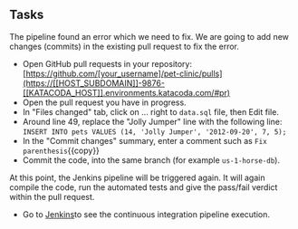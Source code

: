 ## Tasks

The pipeline found an error which we need to fix. We are going to add new changes (commits) in the existing pull request to fix the error.

* Open GitHub pull requests in your repository: [https://github.com/[your_username]/pet-clinic/pulls](https://[[HOST_SUBDOMAIN]]-9876-[[KATACODA_HOST]].environments.katacoda.com/#pr)
* Open the pull request you have in progress.
* In "Files changed" tab, click on ... right to  `data.sql` file, then Edit file.
* Around line 49, replace the "Jolly Jumper" line with the following line: `INSERT INTO pets VALUES (14, 'Jolly Jumper', '2012-09-20', 7, 5);`
* In the "Commit changes" summary, enter a comment such as `Fix parenthesis`{{copy}}
* Commit the code, into the same branch (for example `us-1-horse-db`).

At this point, the Jenkins pipeline will be triggered again. It will again
compile the code, run the automated tests and give the pass/fail verdict within
the pull request.

* Go to <a href="https://[[HOST_SUBDOMAIN]]-8080-[[KATACODA_HOST]].environments.katacoda.com/blue/organizations/jenkins/pet-clinic/" target="jenkins">Jenkins</a>to see the continuous integration pipeline execution.
